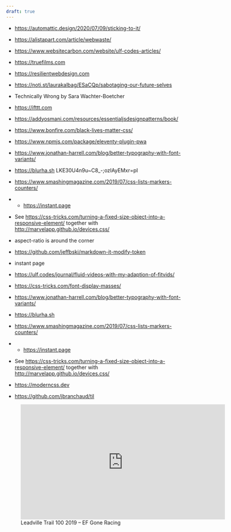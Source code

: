 ```yaml
---
draft: true
---
```

- https://automattic.design/2020/07/09/sticking-to-it/
- https://alistapart.com/article/webwaste/
- https://www.websitecarbon.com/website/ulf-codes-articles/
- https://truefilms.com
- https://resilientwebdesign.com
- https://noti.st/laurakalbag/ESaCQp/sabotaging-our-future-selves
- Technically Wrong by Sara Wachter-Boetcher
- https://ifttt.com
- https://addyosmani.com/resources/essentialjsdesignpatterns/book/
- https://www.bonfire.com/black-lives-matter-css/
- https://www.npmjs.com/package/eleventy-plugin-pwa
- https://www.jonathan-harrell.com/blog/better-typography-with-font-variants/
- https://blurha.sh  LKE30U4n9u~C8_-;ozIAyEMxr=pI
- https://www.smashingmagazine.com/2019/07/css-lists-markers-counters/
- - https://instant.page
- See https://css-tricks.com/turning-a-fixed-size-object-into-a-responsive-element/ together with http://marvelapp.github.io/devices.css/

- aspect-ratio is around the corner
- https://github.com/jeffbski/markdown-it-modify-token
- instant page
- https://ulf.codes/journal/fluid-videos-with-my-adaption-of-fitvids/
- https://css-tricks.com/font-display-masses/
- https://www.jonathan-harrell.com/blog/better-typography-with-font-variants/
- https://blurha.sh
- https://www.smashingmagazine.com/2019/07/css-lists-markers-counters/
- - https://instant.page
- See https://css-tricks.com/turning-a-fixed-size-object-into-a-responsive-element/ together with http://marvelapp.github.io/devices.css/
- https://moderncss.dev
- https://github.com/jbranchaud/til
<figure>
<iframe width="560" height="315" src="https://www.youtube.com/embed/s9LviOF5aJM" frameborder="0" allow="accelerometer; autoplay; encrypted-media; gyroscope; picture-in-picture" allowfullscreen></iframe>
<figcaption>Leadville Trail 100 2019 – EF Gone Racing</figcaption>
</figure>